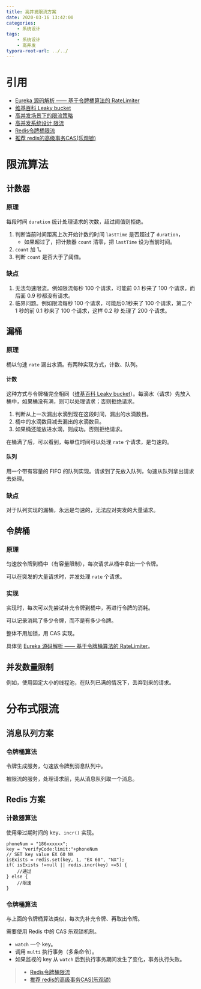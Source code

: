 ```yaml
---
title: 高并发限流方案
date: 2020-03-16 13:42:00
categories:
	- 系统设计
tags:
	- 系统设计
	- 高并发
typora-root-url: ../../
---
```


# 引用

- [Eureka 源码解析 —— 基于令牌桶算法的 RateLimiter](http://www.iocoder.cn/Eureka/rate-limiter/)
- [维基百科 Leaky bucket](https://en.wikipedia.org/wiki/Leaky_bucket#As_a_meter)
- [高并发场景下的限流策略](https://juejin.im/entry/5bc937c36fb9a05cd53b337a)
- [高并发系统设计 限流](https://github.com/TFdream/blog/wiki/高并发系统设计---限流)
- [Redis令牌桶限流](https://www.cnblogs.com/starluke/p/11845207.html)
- [推荐 redis的高级事务CAS(乐观锁)](https://blog.csdn.net/bigtree_3721/article/details/79633662)

# 限流算法

## 计数器

### 原理

每段时间 `duration` 统计处理请求的次数，超过阈值则拒绝。

1. 判断当前时间距离上次开始计数的时间 `lastTime` 是否超过了 `duration`，
   - 如果超过了，把计数器 `count` 清零，把 `lastTime` 设为当前时间。
2. `count` 加 1。
3. 判断 `count` 是否大于了阈值。

### 缺点

1. 无法匀速限流。例如限流每秒 100 个请求，可能前 0.1 秒来了 100 个请求，而后面 0.9 秒都没有请求。
2. 临界问题。例如限流每秒 100 个请求，可能后0.1秒来了 100 个请求，第二个 1 秒的前 0.1 秒来了 100 个请求，这样 0.2 秒 处理了 200 个请求。

## 漏桶

### 原理

桶以匀速 `rate` 漏出水滴。有两种实现方式，计数、队列。

#### 计数

这种方式与令牌桶完全相同（[维基百科 Leaky bucket](https://en.wikipedia.org/wiki/Leaky_bucket#As_a_meter)）。每滴水（请求）先放入桶中，如果桶没有满，则可以处理请求；否则拒绝请求。

1. 判断从上一次漏出水滴到现在这段时间，漏出的水滴数目。
2. 桶中的水滴数目减去漏出的水滴数目。
3. 如果桶还能放进水滴，则成功。否则拒绝请求。

在桶满了后，可以看到，每单位时间可以处理 `rate` 个请求，是匀速的。

#### 队列

用一个带有容量的 FIFO 的队列实现。请求到了先放入队列，匀速从队列拿出请求去处理。

### 缺点

对于队列实现的漏桶，永远是匀速的，无法应对突发的大量请求。

## 令牌桶

### 原理

匀速放令牌到桶中（有容量限制），每次请求从桶中拿出一个令牌。

可以在突发的大量请求时，并发处理 `rate` 个请求。

### 实现

实现时，每次可以先尝试补充令牌到桶中，再进行令牌的消耗。

可以记录消耗了多少令牌，而不是有多少令牌。

整体不用加锁，用 CAS 实现。

具体见 [Eureka 源码解析 —— 基于令牌桶算法的 RateLimiter](http://www.iocoder.cn/Eureka/rate-limiter/)。

## 并发数量限制

例如，使用固定大小的线程池，在队列已满的情况下，丢弃到来的请求。

# 分布式限流

## 消息队列方案

### 令牌桶算法

令牌生成服务，匀速放令牌到消息队列中。

被限流的服务，处理请求前，先从消息队列取一个消息。

## Redis 方案

### 计数器算法

使用带过期时间的 key、`incr()` 实现。

```
phoneNum = "186xxxxxx";
key = "verifyCode:limit:"+phoneNum 
// SET key value EX 60 NX
isExists = redis.set(key, 1, "EX 60", "NX");
if( isExists !=null || redis.incr(key) <=5) {
    //通过
} else {
    //限速
}
```

### 令牌桶算法

与上面的令牌桶算法类似，每次先补充令牌、再取出令牌。

需要使用 Redis 中的 CAS 乐观锁机制。

- `watch` 一个 key。
- 调用 `multi` 执行事务（多条命令）。
- 如果监视的 key 从 `watch` 后到执行事务期间发生了变化，事务执行失败。

> - [Redis令牌桶限流](https://www.cnblogs.com/starluke/p/11845207.html)
> - [推荐 redis的高级事务CAS(乐观锁)](https://blog.csdn.net/bigtree_3721/article/details/79633662)